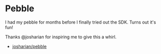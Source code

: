 Pebble 
======

I had my pebble for months before I finally tried out the SDK. Turns out it's fun!

Thanks @josharian for inspiring me to give this a whirl.

* [josharian/pebble](https://github.com/josharian/pebble)
